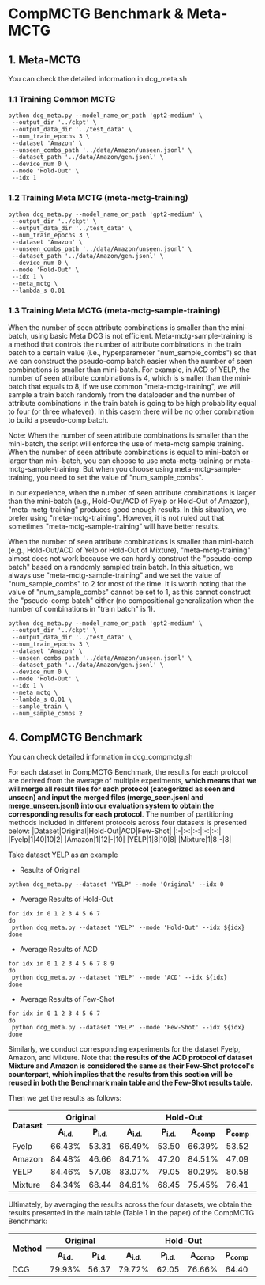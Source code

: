 # CompMCTG Benchmark \& Meta-MCTG
## 1. Meta-MCTG
You can check the detailed information in dcg_meta.sh
### 1.1 Training Common MCTG
```shell
python dcg_meta.py --model_name_or_path 'gpt2-medium' \
 --output_dir '../ckpt' \
 --output_data_dir '../test_data' \
 --num_train_epochs 3 \
 --dataset 'Amazon' \
 --unseen_combs_path '../data/Amazon/unseen.jsonl' \
 --dataset_path '../data/Amazon/gen.jsonl' \
 --device_num 0 \
 --mode 'Hold-Out' \
 --idx 1
```

### 1.2 Training Meta MCTG (meta-mctg-training)
```shell
python dcg_meta.py --model_name_or_path 'gpt2-medium' \
 --output_dir '../ckpt' \
 --output_data_dir '../test_data' \
 --num_train_epochs 3 \
 --dataset 'Amazon' \
 --unseen_combs_path '../data/Amazon/unseen.jsonl' \
 --dataset_path '../data/Amazon/gen.jsonl' \
 --device_num 0 \
 --mode 'Hold-Out' \
 --idx 1 \
 --meta_mctg \
 --lambda_s 0.01
```

### 1.3 Training Meta MCTG (meta-mctg-sample-training)
When the number of seen attribute combinations is smaller than the mini-batch, using basic Meta DCG is not efficient. Meta-mctg-sample-training is a method that controls the number of attribute combinations in the train batch to a certain value (i.e., hyperparameter "num_sample_combs") so that we can construct the pseudo-comp batch easier when the number of seen combinations is smaller than mini-batch. For example, in ACD of YELP, the number of seen attribute combinations is 4, which is smaller than the mini-batch that equals to 8, if we use common "meta-mctg-training", we will sample a train batch randomly from the dataloader and the number of attribute combinations in the train batch is going to be high probability equal to four (or three whatever). In this casem there will be no other combination to build a pseudo-comp batch.

Note: When the number of seen attribute combinations is smaller than the mini-batch, the script will enforce the use of meta-mctg sample training. When the number of seen attribute combinations is equal to mini-batch or larger than mini-batch, you can choose to use meta-mctg-training or meta-mctg-sample-training. But when you choose using meta-mctg-sample-training, you need to set the value of "num_sample_combs".

In our experience, when the number of seen attribute combinations is larger than the mini-batch (e.g., Hold-Out/ACD of Fyelp or Hold-Out of Amazon), "meta-mctg-training" produces good enough results. In this situation, we prefer using "meta-mctg-training". However, it is not ruled out that sometimes "meta-mctg-sample-training" will have better results. 

When the number of seen attribute combinations is smaller than mini-batch (e.g., Hold-Out/ACD of Yelp or Hold-Out of Mixture), "meta-mctg-training" almost does not work because we can hardly construct the "pseudo-comp batch" based on a randomly sampled train batch. In this situation, we always use "meta-mctg-sample-training" and we set the value of "num_sample_combs" to 2 for most of the time. It is worth noting that the value of "num_sample_combs" cannot be set to 1, as this cannot construct the "pseudo-comp batch" either (no compositional generalization when the number of combinations in "train batch" is 1).

```shell
python dcg_meta.py --model_name_or_path 'gpt2-medium' \
 --output_dir '../ckpt' \
 --output_data_dir '../test_data' \
 --num_train_epochs 3 \
 --dataset 'Amazon' \
 --unseen_combs_path '../data/Amazon/unseen.jsonl' \
 --dataset_path '../data/Amazon/gen.jsonl' \
 --device_num 0 \
 --mode 'Hold-Out' \
 --idx 1 \
 --meta_mctg \
 --lambda_s 0.01 \
 --sample_train \
 --num_sample_combs 2
```

## 4. CompMCTG Benchmark
You can check detailed information in dcg_compmctg.sh

For each dataset in CompMCTG Benchmark, the results for each protocol are derived from the average of multiple experiments, **which means that we will merge all result files for each protocol (categorized as seen and unseen) and input the merged files (merge_seen.jsonl and merge_unseen.jsonl) into our evaluation system to obtain the corresponding results for each protocol**. The number of partitioning methods included in different protocols across four datasets is presented below:
|Dataset|Original|Hold-Out|ACD|Few-Shot|
|:-|:-:|:-:|:-:|:-:|
|Fyelp|1|40|10|2|
|Amazon|1|12|-|10|
|YELP|1|8|10|8|
|Mixture|1|8|-|8|

Take dataset YELP as an example
- Results of Original
```shell
python dcg_meta.py --dataset 'YELP' --mode 'Original' --idx 0
```
- Average Results of Hold-Out
```shell
for idx in 0 1 2 3 4 5 6 7
do
 python dcg_meta.py --dataset 'YELP' --mode 'Hold-Out' --idx ${idx}
done
```
- Average Results of ACD
```shell
for idx in 0 1 2 3 4 5 6 7 8 9
do
 python dcg_meta.py --dataset 'YELP' --mode 'ACD' --idx ${idx}
done
```
- Average Results of Few-Shot
```shell
for idx in 0 1 2 3 4 5 6 7
do
 python dcg_meta.py --dataset 'YELP' --mode 'Few-Shot' --idx ${idx}
done
```

Similarly, we conduct corresponding experiments for the dataset Fyelp, Amazon, and Mixture. Note that **the results of the ACD protocol of dataset Mixture and Amazon is considered the same as their Few-Shot protocol's counterpart, which implies that the results from this section will be reused in both the Benchmark main table and the Few-Shot results table.**

Then we get the results as follows:
<table>
    <tr>
        <th rowspan="2">Dataset</th>
        <th colspan="2">Original</th>
        <th colspan="4">Hold-Out</th>
        <th colspan="4">ACD</th>
    </tr>
    <tr>
        <th>A<sub>i.d.</sub></th>
        <th>P<sub>i.d.</sub></th>
        <th>A<sub>i.d.</sub></th>
        <th>P<sub>i.d.</sub></th>
        <th>A<sub>comp</sub></th>
        <th>P<sub>comp</sub></th>
        <th>A<sub>i.d.</sub></th>
        <th>P<sub>i.d.</sub></th>
        <th>A<sub>comp</sub></th>
        <th>A<sub>comp</sub></th>
    </tr>
    <tr>
        <td>Fyelp</td>
        <td>66.43%</td>
        <td>53.31</td>
        <td>66.49%</td>
        <td>53.50</td>
        <td>66.39%</td>
        <td>53.52</td>
        <td>66.01%</td>
        <td>53.29</td>
        <td>64.71%</td>
        <td>53.67</td>
    </tr>
    <tr>
        <td>Amazon</td>
        <td>84.48%</td>
        <td>46.66</td>
        <td>84.71%</td>
        <td>47.20</td>
        <td>84.51%</td>
        <td>47.09</td>
        <td>84.15%</td>
        <td>48.05</td>
        <td>68.28%</td>
        <td>48.36</td>
    </tr>
    <tr>
        <td>YELP</td>
        <td>84.46%</td>
        <td>57.08</td>
        <td>83.07%</td>
        <td>79.05</td>
        <td>80.29%</td>
        <td>80.58</td>
        <td>81.01%</td>
        <td>79.86</td>
        <td>76.08%</td>
        <td>84.30</td>
    </tr>
    <tr>
        <td>Mixture</td>
        <td>84.34%</td>
        <td>68.44</td>
        <td>84.61%</td>
        <td>68.45</td>
        <td>75.45%</td>
        <td>76.41</td>
        <td>83.43%</td>
        <td>57.87</td>
        <td>62.09%</td>
        <td>60.33</td>
    </tr>
</table>

Ultimately, by averaging the results across the four datasets, we obtain the results presented in the main table (Table 1 in the paper) of the CompMCTG Benchmark:
<table>
 <tr>
        <th rowspan="2">Method</th>
        <th colspan="2">Original</th>
        <th colspan="4">Hold-Out</th>
        <th colspan="4">ACD</th>
        <th colspan="3">Average</th>
 </tr>
 <tr>
        <th>A<sub>i.d.</sub></th>
        <th>P<sub>i.d.</sub></th>
        <th>A<sub>i.d.</sub></th>
        <th>P<sub>i.d.</sub></th>
        <th>A<sub>comp</sub></th>
        <th>P<sub>comp</sub></th>
        <th>A<sub>i.d.</sub></th>
        <th>P<sub>i.d.</sub></th>
        <th>A<sub>comp</sub></th>
        <th>A<sub>comp</sub></th>
        <th>A<sub>avg</sub></th>
        <th>P<sub>avg</sub></th>
        <th>G<sub>avg</sub></th>
 </tr>
 <tr>
        <td>DCG</td>
        <td>79.93%</td>
        <td>56.37</td>
        <td>79.72%</td>
        <td>62.05</td>
        <td>76.66%</td>
        <td>64.40</td>
        <td>78.43%</td>
        <td>57.97</td>
        <td>67.70%</td>
        <td>61.11</td>
        <td>76.49%</td>
        <td>60.38</td>
        <td>8.76%</td>
 </tr>
</table>





